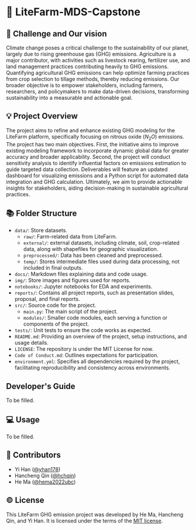 # 🌿 LiteFarm-MDS-Capstone

## 👀 Challenge and Our vision  
Climate change poses a critical challenge to the sustainability of our planet, largely due to rising greenhouse gas (GHG) emissions. Agriculture is a major contributor, with activities such as livestock rearing, fertilizer use, and land management practices contributing heavily to GHG emissions. Quantifying agricultural GHG emissions can help optimize farming practices from crop selection to tillage methods, thereby reducing emissions. Our broader objective is to empower stakeholders, including farmers, researchers, and policymakers to make data-driven decisions, transforming sustainability into a measurable and actionable goal.

## 💡 Project Overview  
The project aims to refine and enhance existing GHG modeling for the LiteFarm platform, specifically focusing on nitrous oxide ($N_2O$) emissions. The project has two main objectives. First, the initiative aims to improve existing modeling framework to incorporate dynamic global data for greater accuracy and broader applicability. Second, the project will conduct sensitivity analysis to identify influential factors on emissions estimation to guide targeted data collection. Deliverables will feature an updated dashboard for visualizing emissions and a Python script for automated data integration and GHG calculation. Ultimately, we aim to provide actionable insights for stakeholders, aiding decision-making in sustainable agricultural practices.

## 📚 Folder Structure  
- `data/`: Store datasets.
    - `raw/`: Farm-related data from LiteFarm.
    - `external/`: external datasets, including climate, soil, crop-related data, along with shapefiles for geographic visualization.
    - `preprocessed/`: Data has been cleaned and preprocessed.
    - `temp/`: Stores intermediate files used during data processing, not included in final outputs.
- `docs/`: Markdown files explaining data and code usage.
- `img/`: Store images and figures used for reports.
- `notebooks/`: Jupyter notebooks for EDA and experiments.
- `reports/`: Contains all project reports, such as presentation slides, proposal, and final reports.
- `src/`: Source code for the project.
    - `main.py`: The main script of the project.
    - `modules/`: Smaller code modules, each serving a function or components of the project.
- `tests/`: Unit tests to ensure the code works as expected.
- `README.md`: Providing an overview of the project, setup instructions, and usage details.
- `LICENSE`: The repository is under the MIT License for now.
- `Code of Conduct.md`: Outlines expectations for participation.
- `environment.yml`: Specifies all dependencies required by the project, facilitating reproducibility and consistency across environments.

## Developer's Guide  
To be filled.

## 💻 Usage  
To be filled.

## 👥 Contributors  
-   Yi Han ([\@yhan178](https://github.com/yhan178))
-   Hancheng Qin ([\@hchqin](https://github.com/hchqin))
-   He Ma ([\@hema2022ubc](https://github.com/hema2022ubc))

## ©️ License  
This LiteFarm GHG emission project was developed by He Ma, Hancheng Qin, and Yi Han. It is licensed under the terms of the [MIT license](LICENSE).

